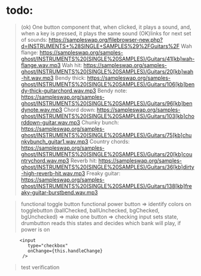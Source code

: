 # todo:
> (ok) One button component that, when clicked, it plays a sound, and, when a key is pressed, it plays the same sound
> (OK)links for next set of sounds: https://sampleswap.org/filebrowser-new.php?d=INSTRUMENTS+%28SINGLE+SAMPLES%29%2FGuitars%2F
Wah flange: https://sampleswap.org/samples-ghost/INSTRUMENTS%20(SINGLE%20SAMPLES)/Guitars/41[kb]wah-flange.wav.mp3
Wah hit: https://sampleswap.org/samples-ghost/INSTRUMENTS%20(SINGLE%20SAMPLES)/Guitars/20[kb]wah-hit.wav.mp3
Bendy thick: https://sampleswap.org/samples-ghost/INSTRUMENTS%20(SINGLE%20SAMPLES)/Guitars/106[kb]bendy-thick-guitarchord.wav.mp3
Bendy note: https://sampleswap.org/samples-ghost/INSTRUMENTS%20(SINGLE%20SAMPLES)/Guitars/96[kb]bendynote.wav.mp3
Chord down: https://sampleswap.org/samples-ghost/INSTRUMENTS%20(SINGLE%20SAMPLES)/Guitars/103[kb]chorddown-guitar.wav.mp3
Chunky bunch: https://sampleswap.org/samples-ghost/INSTRUMENTS%20(SINGLE%20SAMPLES)/Guitars/75[kb]chunkybunch_guitar1.wav.mp3
Country chords: https://sampleswap.org/samples-ghost/INSTRUMENTS%20(SINGLE%20SAMPLES)/Guitars/20[kb]countrychord.wav.mp3
Reverb hit: https://sampleswap.org/samples-ghost/INSTRUMENTS%20(SINGLE%20SAMPLES)/Guitars/36[kb]dirty-high-reverb-hit.wav.mp3
Freaky guitar: https://sampleswap.org/samples-ghost/INSTRUMENTS%20(SINGLE%20SAMPLES)/Guitars/138[kb]freaky-guitar-burstbend.wav.mp3

> functional toggle button
> functional power button
 => identify colors on togglebutton (ballChecked, ballUnchecked, bgChecked, bgUnchecked)
 => make one button
 => checking input sets state, drumbutton reads this states and decides which bank will play, if power is on

         <input
            type="checkbox"
            onChange={this.handleChange}
          />
> test verification